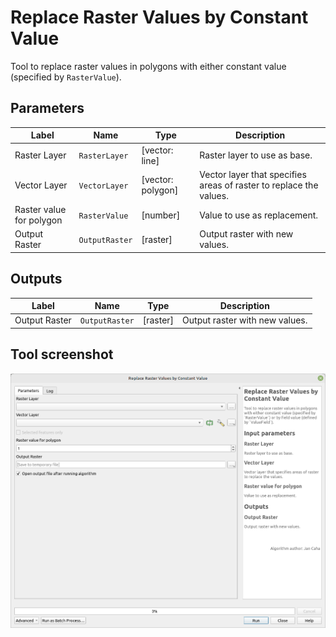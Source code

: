 # Replace Raster Values by Constant Value

Tool to replace raster values in polygons with either constant value (specified by `RasterValue`). 

## Parameters

| Label                    | Name           | Type              | Description                                                        |
| ------------------------ | -------------- | ----------------- | ------------------------------------------------------------------ |
| Raster Layer             | `RasterLayer`  | [vector: line]    | Raster layer to use as base.                                       |
| Vector Layer             | `VectorLayer`  | [vector: polygon] | Vector layer that specifies areas of raster to replace the values. |
| Raster value for polygon | `RasterValue`  | [number]          | Value to use as replacement.                                       |
| Output Raster            | `OutputRaster` | [raster]          | Output raster with new values.                                     |

## Outputs

| Label         | Name           | Type     | Description                    |
| ------------- | -------------- | -------- | ------------------------------ |
| Output Raster | `OutputRaster` | [raster] | Output raster with new values. |

## Tool screenshot

![Replace Raster Values by Constant Value](../../images/tool_replace_raster_values_by_constant.png)
	